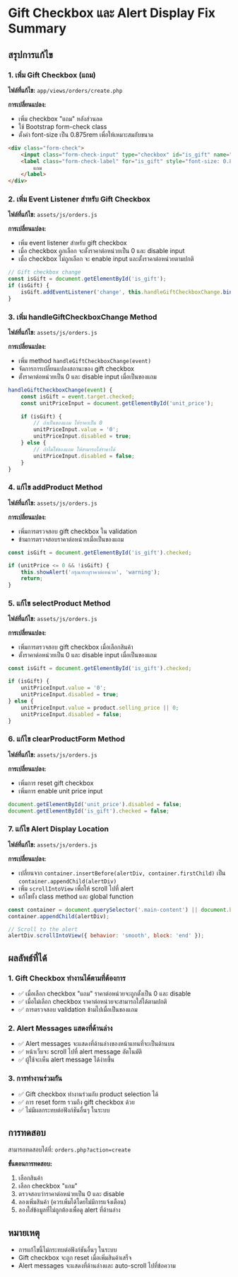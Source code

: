 # Gift Checkbox และ Alert Display Fix Summary

## สรุปการแก้ไข

### 1. เพิ่ม Gift Checkbox (แถม)

**ไฟล์ที่แก้ไข:** `app/views/orders/create.php`

**การเปลี่ยนแปลง:**
- เพิ่ม checkbox "แถม" หลังส่วนลด
- ใช้ Bootstrap form-check class
- ตั้งค่า font-size เป็น 0.875rem เพื่อให้เหมาะสมกับขนาด

```html
<div class="form-check">
    <input class="form-check-input" type="checkbox" id="is_gift" name="is_gift">
    <label class="form-check-label" for="is_gift" style="font-size: 0.875rem;">
        แถม
    </label>
</div>
```

### 2. เพิ่ม Event Listener สำหรับ Gift Checkbox

**ไฟล์ที่แก้ไข:** `assets/js/orders.js`

**การเปลี่ยนแปลง:**
- เพิ่ม event listener สำหรับ gift checkbox
- เมื่อ checkbox ถูกเลือก จะตั้งราคาต่อหน่วยเป็น 0 และ disable input
- เมื่อ checkbox ไม่ถูกเลือก จะ enable input และตั้งราคาต่อหน่วยตามปกติ

```javascript
// Gift checkbox change
const isGift = document.getElementById('is_gift');
if (isGift) {
    isGift.addEventListener('change', this.handleGiftCheckboxChange.bind(this));
}
```

### 3. เพิ่ม handleGiftCheckboxChange Method

**ไฟล์ที่แก้ไข:** `assets/js/orders.js`

**การเปลี่ยนแปลง:**
- เพิ่ม method `handleGiftCheckboxChange(event)`
- จัดการการเปลี่ยนแปลงสถานะของ gift checkbox
- ตั้งราคาต่อหน่วยเป็น 0 และ disable input เมื่อเป็นของแถม

```javascript
handleGiftCheckboxChange(event) {
    const isGift = event.target.checked;
    const unitPriceInput = document.getElementById('unit_price');
    
    if (isGift) {
        // ถ้าเป็นของแถม ให้ราคาเป็น 0
        unitPriceInput.value = '0';
        unitPriceInput.disabled = true;
    } else {
        // ถ้าไม่ใช่ของแถม ให้สามารถใส่ราคาได้
        unitPriceInput.disabled = false;
    }
}
```

### 4. แก้ไข addProduct Method

**ไฟล์ที่แก้ไข:** `assets/js/orders.js`

**การเปลี่ยนแปลง:**
- เพิ่มการตรวจสอบ gift checkbox ใน validation
- ข้ามการตรวจสอบราคาต่อหน่วยเมื่อเป็นของแถม

```javascript
const isGift = document.getElementById('is_gift').checked;

if (unitPrice <= 0 && !isGift) {
    this.showAlert('กรุณาระบุราคาต่อหน่วย', 'warning');
    return;
}
```

### 5. แก้ไข selectProduct Method

**ไฟล์ที่แก้ไข:** `assets/js/orders.js`

**การเปลี่ยนแปลง:**
- เพิ่มการตรวจสอบ gift checkbox เมื่อเลือกสินค้า
- ตั้งราคาต่อหน่วยเป็น 0 และ disable input เมื่อเป็นของแถม

```javascript
const isGift = document.getElementById('is_gift').checked;

if (isGift) {
    unitPriceInput.value = '0';
    unitPriceInput.disabled = true;
} else {
    unitPriceInput.value = product.selling_price || 0;
    unitPriceInput.disabled = false;
}
```

### 6. แก้ไข clearProductForm Method

**ไฟล์ที่แก้ไข:** `assets/js/orders.js`

**การเปลี่ยนแปลง:**
- เพิ่มการ reset gift checkbox
- เพิ่มการ enable unit price input

```javascript
document.getElementById('unit_price').disabled = false;
document.getElementById('is_gift').checked = false;
```

### 7. แก้ไข Alert Display Location

**ไฟล์ที่แก้ไข:** `assets/js/orders.js`

**การเปลี่ยนแปลง:**
- เปลี่ยนจาก `container.insertBefore(alertDiv, container.firstChild)` เป็น `container.appendChild(alertDiv)`
- เพิ่ม `scrollIntoView` เพื่อให้ scroll ไปที่ alert
- แก้ไขทั้ง class method และ global function

```javascript
const container = document.querySelector('.main-content') || document.body;
container.appendChild(alertDiv);

// Scroll to the alert
alertDiv.scrollIntoView({ behavior: 'smooth', block: 'end' });
```

## ผลลัพธ์ที่ได้

### 1. Gift Checkbox ทำงานได้ตามที่ต้องการ
- ✅ เมื่อเลือก checkbox "แถม" ราคาต่อหน่วยจะถูกตั้งเป็น 0 และ disable
- ✅ เมื่อไม่เลือก checkbox ราคาต่อหน่วยจะสามารถใส่ได้ตามปกติ
- ✅ การตรวจสอบ validation ข้ามไปเมื่อเป็นของแถม

### 2. Alert Messages แสดงที่ด้านล่าง
- ✅ Alert messages จะแสดงที่ด้านล่างของหน้าแทนที่จะเป็นด้านบน
- ✅ หน้าเว็บจะ scroll ไปที่ alert message อัตโนมัติ
- ✅ ผู้ใช้จะเห็น alert message ได้ง่ายขึ้น

### 3. การทำงานร่วมกัน
- ✅ Gift checkbox ทำงานร่วมกับ product selection ได้
- ✅ การ reset form รวมถึง gift checkbox ด้วย
- ✅ ไม่มีผลกระทบต่อฟังก์ชันอื่นๆ ในระบบ

## การทดสอบ

สามารถทดสอบได้ที่: `orders.php?action=create`

**ขั้นตอนการทดสอบ:**
1. เลือกสินค้า
2. เลือก checkbox "แถม"
3. ตรวจสอบว่าราคาต่อหน่วยเป็น 0 และ disable
4. ลองเพิ่มสินค้า (ควรเพิ่มได้โดยไม่มีการแจ้งเตือน)
5. ลองใส่ข้อมูลที่ไม่ถูกต้องเพื่อดู alert ที่ด้านล่าง

## หมายเหตุ

- การแก้ไขนี้ไม่กระทบต่อฟังก์ชันอื่นๆ ในระบบ
- Gift checkbox จะถูก reset เมื่อเพิ่มสินค้าเสร็จ
- Alert messages จะแสดงที่ด้านล่างและ auto-scroll ไปที่ข้อความ
